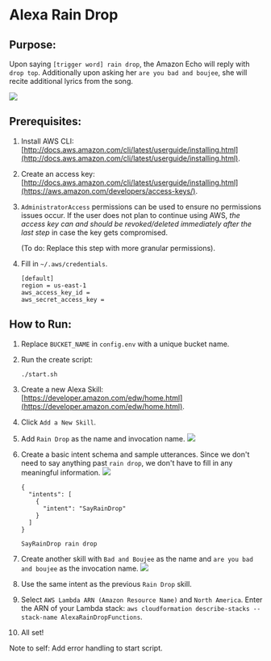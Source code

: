 # Alexa Rain Drop

## Purpose:
Upon saying `[trigger word] rain drop`, the Amazon Echo will reply with `drop top`. Additionally upon asking her `are you bad and boujee`, she will recite additional lyrics from the song.

[![](https://i.imgur.com/htKXN1X.png)](https://streamable.com/7i348#)

## Prerequisites:
1. Install AWS CLI: [http://docs.aws.amazon.com/cli/latest/userguide/installing.html](http://docs.aws.amazon.com/cli/latest/userguide/installing.html).
2. Create an access key: [http://docs.aws.amazon.com/cli/latest/userguide/installing.html](https://aws.amazon.com/developers/access-keys/).
3. `AdministratorAccess` permissions can be used to ensure no permissions issues occur. If the user does not plan to continue using AWS, *the access key can and should be revoked/deleted immediately after the last step* in case the key gets compromised.

    (To do: Replace this step with more granular permissions).
4. Fill in `~/.aws/credentials`.

    ```
    [default]
    region = us-east-1
    aws_access_key_id = 
    aws_secret_access_key = 
    ```

## How to Run:
1. Replace `BUCKET_NAME` in `config.env` with a unique bucket name.
2. Run the create script:

    ```
    ./start.sh
    ```

3. Create a new Alexa Skill: [https://developer.amazon.com/edw/home.html](https://developer.amazon.com/edw/home.html).
4. Click `Add a New Skill`.
5. Add `Rain Drop` as the name and invocation name.
    ![](https://i.imgur.com/Ul8yz2G.png)
6. Create a basic intent schema and sample utterances. Since we don't need to say anything past `rain drop`, we don't have to fill in any meaningful information.
    ![](https://i.imgur.com/TnVCh1z.png)

    ```
    {
      "intents": [
        {
          "intent": "SayRainDrop"
        }
      ]
    }
    ```

    ```
    SayRainDrop rain drop
    ```

7. Create another skill with `Bad and Boujee` as the name and `are you bad and boujee` as the invocation name.
    ![](https://i.imgur.com/N1S9jvV.png)
8. Use the same intent as the previous `Rain Drop` skill.
9. Select `AWS Lambda ARN (Amazon Resource Name)` and `North America`. Enter the ARN of your Lambda stack: `aws cloudformation describe-stacks --stack-name AlexaRainDropFunctions`.
10. All set!

Note to self: Add error handling to start script.
